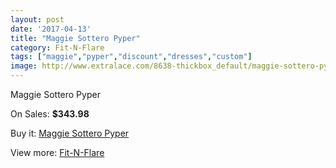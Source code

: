 ```yaml
---
layout: post
date: '2017-04-13'
title: "Maggie Sottero Pyper"
category: Fit-N-Flare
tags: ["maggie","pyper","discount","dresses","custom"]
image: http://www.extralace.com/8638-thickbox_default/maggie-sottero-pyper.jpg
---
```

Maggie Sottero Pyper

On Sales: **$343.98**
<a href="https://www.extralace.com/fit-n-flare/4104-maggie-sottero-pyper.html"><amp-img layout="responsive" width="600" height="600" src="//www.extralace.com/8638-thickbox_default/maggie-sottero-pyper.jpg" alt="Maggie Sottero Pyper 0" /></a>
<a href="https://www.extralace.com/fit-n-flare/4104-maggie-sottero-pyper.html"><amp-img layout="responsive" width="600" height="600" src="//www.extralace.com/8639-thickbox_default/maggie-sottero-pyper.jpg" alt="Maggie Sottero Pyper 1" /></a>

Buy it: [Maggie Sottero Pyper](https://www.extralace.com/fit-n-flare/4104-maggie-sottero-pyper.html "Maggie Sottero Pyper")

View more: [Fit-N-Flare](https://www.extralace.com/4-fit-n-flare "Fit-N-Flare")